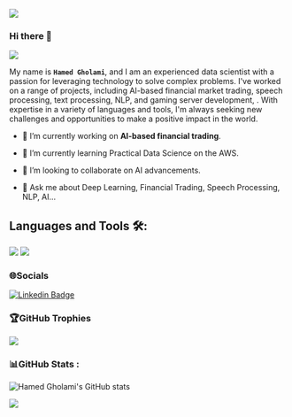 <!-- number of visitors -->
![](https://komarev.com/ghpvc/?username=hamiGH&label=Visitors+Count&color=red&style=flat-square)


### Hi there 👋

<p align="left">
 <img src="https://readme-typing-svg.herokuapp.com/?lines=Welcome+to+my+GitHub+Profile!&center=true&width=360&height=30">
</p>

<!-- <a target="blank"><img align="left" src="./assets/profile_pic.gif" /></a> -->


My name is **`Hamed Gholami`**, and I am an experienced data scientist with a passion for leveraging technology to solve complex problems. I've worked on a range of projects, including AI-based financial market trading, speech processing, text processing, NLP, and gaming server development, . With expertise in a variety of languages and tools, I'm always seeking new challenges and opportunities to make a positive impact in the world.

<!--
**hamiGH/hamiGH** is a ✨ _special_ ✨ repository because its `README.md` (this file) appears on your GitHub profile.

Here are some ideas to get you started:
-->

- 🔭 I’m currently working on **AI-based financial trading**.

- 🌱 I’m currently learning Practical Data Science on the AWS.

- 👯 I’m looking to collaborate on AI advancements.

- 💬 Ask me about Deep Learning, Financial Trading, Speech Processing, NLP, AI...

## Languages and Tools 🛠:

<p>
<img src="https://img.icons8.com/color/48/000000/python--v2.png"m0kht4r/>
<img src="https://skillicons.dev/icons?i=py,tensorflow,pytorch,fastapi,docker,java,cpp,discord,git,github,html,idea,js,linux,mongodb,mysql,nodejs,postman,vscode"/>
</p>

### 🌐Socials

[![Linkedin Badge](https://img.shields.io/badge/-LinkedIn-blue?style=flat-square&logo=Linkedin&logoColor=white&link=https://www.linkedin.com/in/jang-won-park/)](https://www.linkedin.com/in/hamed-gholami-139004150/)

### 🏆GitHub Trophies

![](https://github-profile-trophy.vercel.app/?username=hamiGH&theme=darkhub&no-frame=false&no-bg=false&margin-w=4)

### 📊GitHub Stats :


![Hamed Gholami's GitHub stats](https://github-readme-stats.vercel.app/api?username=hamiGH&theme=dark&show_icons=true)


<!-- ![](https://github-readme-streak-stats.herokuapp.com/?user=vahidalizadeh&theme=radical&hide_border=false)<br/> -->

![](http://github-readme-streak-stats.herokuapp.com?user=hamiGH&theme=elegant&date_format=M%20j%5B%2C%20Y%5D)<br/>

